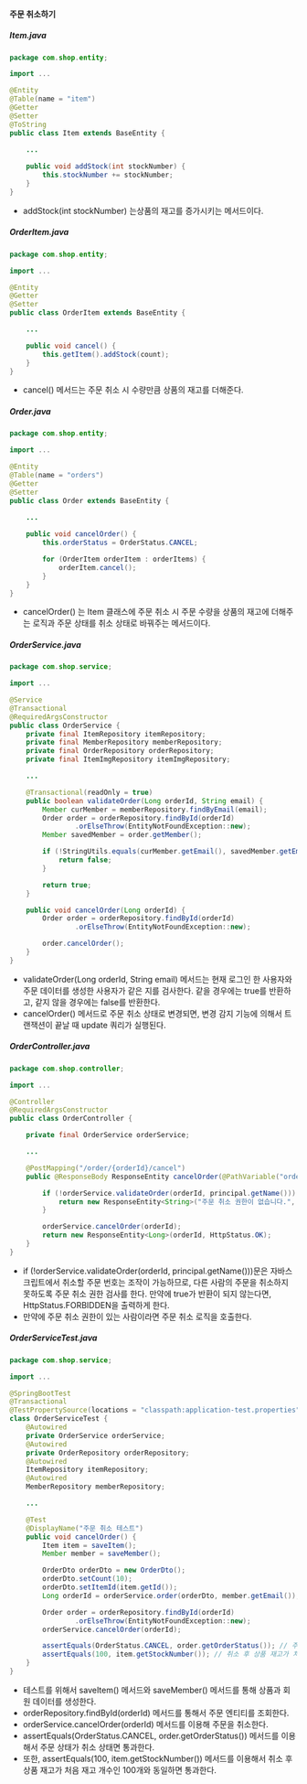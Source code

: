 #### 주문 취소하기

##### Item.java

```java
package com.shop.entity;

import ...

@Entity
@Table(name = "item")
@Getter
@Setter
@ToString
public class Item extends BaseEntity {
    
    ...

    public void addStock(int stockNumber) {
        this.stockNumber += stockNumber;
    }
}
```

- addStock(int stockNumber) 는상품의 재고를 증가시키는 메서드이다.

##### OrderItem.java

```java
package com.shop.entity;

import ...

@Entity
@Getter
@Setter
public class OrderItem extends BaseEntity {

    ...

    public void cancel() {
        this.getItem().addStock(count);
    }
}
```

- cancel() 메서드는 주문 취소 시 수량만큼 상품의 재고를 더해준다.

##### Order.java

```java
package com.shop.entity;

import ...

@Entity
@Table(name = "orders")
@Getter
@Setter
public class Order extends BaseEntity {
    
    ...

    public void cancelOrder() {
        this.orderStatus = OrderStatus.CANCEL;

        for (OrderItem orderItem : orderItems) {
            orderItem.cancel();
        }
    }
}

```

- cancelOrder() 는 Item 클래스에 주문 취소 시 주문 수량을 상품의 재고에 더해주는 로직과 주문 상태를 취소 상태로 바꿔주는 메서드이다.

##### OrderService.java

```java
package com.shop.service;

import ...

@Service
@Transactional
@RequiredArgsConstructor
public class OrderService {
    private final ItemRepository itemRepository;
    private final MemberRepository memberRepository;
    private final OrderRepository orderRepository;
    private final ItemImgRepository itemImgRepository;

    ...

    @Transactional(readOnly = true)
    public boolean validateOrder(Long orderId, String email) {
        Member curMember = memberRepository.findByEmail(email);
        Order order = orderRepository.findById(orderId)
                .orElseThrow(EntityNotFoundException::new);
        Member savedMember = order.getMember();

        if (!StringUtils.equals(curMember.getEmail(), savedMember.getEmail())) {
            return false;
        }

        return true;
    }

    public void cancelOrder(Long orderId) {
        Order order = orderRepository.findById(orderId)
                .orElseThrow(EntityNotFoundException::new);

        order.cancelOrder();
    }
}
```

- validateOrder(Long orderId, String email) 메서드는 현재 로그인 한 사용자와 주문 데이터를 생성한 사용자가 같은 지를 검사한다.
  같을 경우에는 true를 반환하고, 같지 않을 경우에는 false를 반환한다.
- cancelOrder() 메서드로 주문 취소 상태로 변경되면, 변경 감지 기능에 의해서 트랜잭션이 끝날 때 update 쿼리가 실행된다.

##### OrderController.java

```java
package com.shop.controller;

import ...

@Controller
@RequiredArgsConstructor
public class OrderController {

    private final OrderService orderService;

    ...

    @PostMapping("/order/{orderId}/cancel")
    public @ResponseBody ResponseEntity cancelOrder(@PathVariable("orderId") Long orderId, Principal principal) {

        if (!orderService.validateOrder(orderId, principal.getName())) {
            return new ResponseEntity<String>("주문 취소 권한이 없습니다.", HttpStatus.FORBIDDEN);
        }

        orderService.cancelOrder(orderId);
        return new ResponseEntity<Long>(orderId, HttpStatus.OK);
    }
}
```

- if (!orderService.validateOrder(orderId, principal.getName()))문은 자바스크립트에서 취소할 주문 번호는 조작이 가능하므로, 다른 사람의 주문을 취소하지 못하도록 주문 취소 권한 검사를 한다. 만약에 true가 반환이 되지 않는다면, HttpStatus.FORBIDDEN을 출력하게 한다.
- 만약에 주문 취소 권한이 있는 사람이라면 주문 취소 로직을 호출한다.

##### OrderServiceTest.java

```java
package com.shop.service;

import ...

@SpringBootTest
@Transactional
@TestPropertySource(locations = "classpath:application-test.properties")
class OrderServiceTest {
    @Autowired
    private OrderService orderService;
    @Autowired
    private OrderRepository orderRepository;
    @Autowired
    ItemRepository itemRepository;
    @Autowired
    MemberRepository memberRepository;

    ...

    @Test
    @DisplayName("주문 취소 테스트")
    public void cancelOrder() {
        Item item = saveItem();
        Member member = saveMember();

        OrderDto orderDto = new OrderDto();
        orderDto.setCount(10);
        orderDto.setItemId(item.getId());
        Long orderId = orderService.order(orderDto, member.getEmail());

        Order order = orderRepository.findById(orderId)
                .orElseThrow(EntityNotFoundException::new);
        orderService.cancelOrder(orderId);

        assertEquals(OrderStatus.CANCEL, order.getOrderStatus()); // 주문 상태가 취소 상태면 통과한다.
        assertEquals(100, item.getStockNumber()); // 취소 후 상품 재고가 처음 재고 개수인 100개와 동일하면 통과한다.
    }
}
```

- 테스트를 위해서 saveItem() 메서드와 saveMember() 메서드를 통해 상품과 회원 데이터를 생성한다.
- orderRepository.findById(orderId) 메서드를 통해서 주문 엔티티를 조회한다.
- orderService.cancelOrder(orderId) 메서드를 이용해 주문을 취소한다.
- assertEquals(OrderStatus.CANCEL, order.getOrderStatus()) 메서드를 이용해서 주문 상태가 취소 상태면 통과한다.
- 또한, assertEquals(100, item.getStockNumber()) 메서드를 이용해서 취소 후 상품 재고가 처음 재고 개수인 100개와 동일하면 통과한다.
